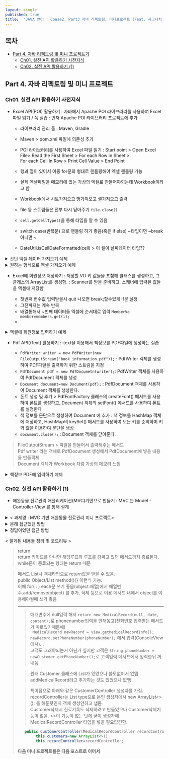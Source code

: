 ```yaml
---
layout: single
published: true
title:  "JAVA 언어 : Couse2. Part3 자바 리펙토링, 미니프로젝트 (Feat. 시그니처 백엔드 강의)"
---
```




## 목차

- [Part 4. 자바 리펙토링 및 미니 프로젝트기](#part-4-자바-리펙토링-및-미니-프로젝트)
  * [Ch01. 실전 API 활용하기 사전지식](#ch01-실전-api-활용하기-사전지식)
  * [Ch02. 실전 API 활용하기 (1)](#ch02-실전-api-활용하기-1)

## Part 4. 자바 리펙토링 및 미니 프로젝트

### Ch01. 실전 API 활용하기 사전지식

* Excel API(POI) 활용하기
  : 자바에서 Apache POI 라이브러리를 사용하여 Excel 파일 읽기 / 쓱 실습
  : 먼저 Apache POI 라이브러리 프로젝트에 추가

  - 라이브러리 관리 툴 : Maven, Gradle
  - Maven > pom.xml 파일에 의존성 추가
  - POI 라이브러리를 사용하여 Excel 파일 읽기
    : Start point > Open Excel File> Read the First Sheet > For each Row in Sheet >  
    For each Cell in Row > Print Cell Value > End Point
  - 행과 열이 있어서 이중 for문의 형태로 핸들링해야 엑셀 핸들링 가능
  - 실제 엑셀파일을 메모리에 있는 가상의 엑셀로 만들어야되는데  Workbook이라고 함
  - Workbook에서 시트가져오고 행가져오고 셀가져오고 출력
  - file 등 스트림들은 전부 다시 닫아주기 `file.close()`


  - `cell.getCellType()`을 통해 타입을 알 수 있음
  - switch case(반복문) 으로 핸들링 하기 좋음(혹은 if else) ~타입이면 ~break 아니면 ~
  - DateUtil.isCellDateFormatted(cell) > 이 셀이 날짜데이터 타입??

<details>
  <summary>
    간단 엑셀 데이터 가져오기 예제
  </summary>

<div markdown="1">
  <br>

```java
import java.io.File;
import java.io.FileInputStream;
import java.io.IOException;

public class ExcelExample {
    public static void main(String[] args) {
        try{
            FileInputStream file=new FileInputStream(new File("example.xlsx"));
            //파일에서 읽어와야됨. 파일이름 적어줘야됨. 실제 엑셀파일
            //실제 엑셀파일을 메모리에 있는 가상의 엑셀로 만들어야되는데  Workbook이라고 함
            Workbook workbook= WorkbookFactory.create(file);
            Sheet sheet=workbook.getSheetAt(0);
            for(Row row: sheet){
                for(Cell cell: row){
                    System.out.print(cell+"\t");
                }
                System.out.println();//줄바꿈
            }
            file.close();
            System.out.println("엑셀에서 데이터 읽어오기 성공");
        }catch(IOException e){
            e.printStackTrace();
        }
    }
}
```

</div>
</details>


<details>
  <summary>
    원하는 형식으로 엑셀 가져오기 예제
  </summary>

<div markdown="1">
  <br>


```java
public class ExcelExample {
  public static void main(String[] args) {
    try {
      FileInputStream file = new FileInputStream(new File("example.xlsx"));
      Workbook workbook = WorkbookFactory.create(file);
      Sheet sheet = workbook.getSheetAt(0);
      for (Row row : sheet) {
        for (Cell cell : row) {
          switch (cell.getCellType()) {
            case NUMERIC:
            if (DateUtil.isCellDateFormatted(cell)) {
              Date dateValue = cell.getDateCellValue();
              DateFormat dateFormat = new SimpleDateFormat("yyyy-MM-dd");
              String formattedDate = dateFormat.format(dateValue);
              System.out.print(formattedDate + "\t");
            } else {
              double numericValue = cell.getNumericCellValue();
            if (numericValue == Math.floor(numericValue)) {
              int intValue = (int) numericValue;
              System.out.print(intValue + "\t");
            } else {
              System.out.print(numericValue + "\t");
              }
            }
          break;
          case STRING:
              String stringValue = cell.getStringCellValue();
              System.out.print(stringValue + "\t");
              break;
              case BOOLEAN:
              boolean booleanValue = cell.getBooleanCellValue();
              System.out.print(booleanValue + "\t");
              break;
          case FORMULA:
            String formulaValue = cell.getCellFormula();
            System.out.print(formulaValue + "\t");
            break;
          case BLANK:
            System.out.print("\t");
            break;
            default:
            System.out.print("\t");
            break;
            }
            }
            System.out.println();
            }
            file.close();
            } catch (IOException e) {
        e.printStackTrace();
      }
    }
}
```

</div>
</details>

* Excel에 회원정보 저장하기
  : 저장할 VO 키 값들을 포함해 클래스를 생성하고, 그 클래스의 ArrayList를 생성함.
  : Scanner를 받을 준비하고, 스캐너에 입력된 값들을 엑셀에 저장함

  - 첫번째 변수값 입력받을시 quit 나오면 break;할수있게 if문 설정
  - 그전까지는 계속 반복
  - 배열통해서 ~번째 데이터들 엑셀에 순서대로 입력 `MemberVo member=members.get(i);`
  - 
 



<details>
  <summary>
    엑셀에 회원정보 입력하기 예제
  </summary>

<div markdown="1">
  <br>

VO클래스 만들기
```java
public class Member {
  private String name;
  private int age;
  private String birthdate;
  private String phone;
  private String address;
  private boolean isMarried;
  // 생성자, getter, setter, toString()
}
```


```java
import java.io.File;
import java.io.FileOutputStream;
import java.io.IOException;
import java.util.ArrayList;
import java.util.List;
import java.util.Scanner;
import org.apache.poi.ss.usermodel.Cell;
import org.apache.poi.ss.usermodel.Row;
import org.apache.poi.ss.usermodel.Sheet;
import org.apache.poi.xssf.usermodel.XSSFWorkbook;

public class ExcelWriter {
public static void main(String[] args) {
Scanner scanner = new Scanner(System.in);
List<MemberVO> members = new ArrayList<>();
while (true) {
System.out.print("이름을 입력하세요:");
String name = scanner.nextLine();
if (name.equals("quit")) {
break;
}
System.out.print("나이를 입력하세요:");
int age = scanner.nextInt();
scanner.nextLine(); // 개행문자 제거
System.out.print("생년월일을 입력하세요:");
String birthdate = scanner.nextLine();
System.out.print("전화번호를 입력하세요:");
String phone = scanner.nextLine();
System.out.print("주소를 입력하세요:");
String address = scanner.nextLine();
System.out.print("결혼여부를 입력하세요 (true/false):");
boolean isMarried = scanner.nextBoolean();
scanner.nextLine(); // 개행문자 제거
MemberVO member = new MemberVO(name, age, birthdate, phone, address, isMarried);
members.add(member);
}
scanner.close();

try {
XSSFWorkbook workbook = new XSSFWorkbook();
Sheet sheet = workbook.createSheet("회원 정보");
// 헤더 생성
Row headerRow = sheet.createRow(0);
headerRow.createCell(0).setCellValue("이름");
headerRow.createCell(1).setCellValue("나이");
headerRow.createCell(2).setCellValue("생년월일");
headerRow.createCell(3).setCellValue("전화번호");
headerRow.createCell(4).setCellValue("주소");
headerRow.createCell(5).setCellValue("결혼여부");
// 데이터 생성
for (int i = 0; i < members.size(); i++) {
MemberVO member = members.get(i);
Row row = sheet.createRow(i + 1);
row.createCell(0).setCellValue(member.getName());
row.createCell(1).setCellValue(member.getAge());
row.createCell(2).setCellValue(member.getBirthdate());
row.createCell(3).setCellValue(member.getPhone());
row.createCell(4).setCellValue(member.getAddress());
Cell marriedCell = row.createCell(5);
marriedCell.setCellValue(member.isMarried());
}
// 엑셀 파일 저장
String filename = "members.xlsx";
FileOutputStream outputStream = new FileOutputStream(new File(filename));
workbook.write(outputStream);
workbook.close();
System.out.println("엑셀 파일이 저장되었습니다: " + filename);
} catch (IOException e) {
System.out.println("엑셀 파일 저장 중 오류가 발생했습니다.");
e.printStackTrace();
}
}
}

```

</div>
</details>

* Pdf API(iText) 활용하기
  : itext을 이용해서 책정보를 PDF파일에 생성하는 실습

  - `PdfWriter writer = new PdfWriter(new FileOutputStream("book_information.pdf"));` : PdfWriter 객체를 생성하여 PDF파일을 출력하기 위한 스트림을 지정
  - `PdfDocument pdf = new PdfDocumetn(writer);`: PdfWriter 객체를 사용하여 PdfDocument 객체를 생성
  - `Document document=new Document(pdf);` : PdfDocument 객체를 사용하여 Document 객체를 생성한다.
  - 폰트 생성 및 추가 > PdfFontFactory 클래스의 createFont() 메서드를 사용하여 폰트를 생성하고, Document 객체의 setFont() 메서드를 사용하여 폰트를 설정한다
  - 책 정보를 문단으로 생성하여 Document 에 추가 : 책 정보를 HashMap 객체에 저장하고, HashMap의 keySet() 메서드를 사용하여 모든 키를 순회하며 키와 값을 이용하여 문단을 생성
  - `document.close();` : Document 객체를 닫아준다. 

> FileOutputStream >  파일을 만들어서 출력해주는 메서드  
> Pdf writer 라는 객체로 PdfDocument 생성해서 PdfDocument에 넣을 내용들 만들객체  
> Document 객체가 Workbook 처럼 가상의 메모리 느낌   




<details>
  <summary>
    책정보 PDF에 입력하기 예제
  </summary>

<div markdown="1">
  <br>

```java
import com.itextpdf.io.font.PdfEncodings;
import com.itextpdf.kernel.font.PdfFont;
import com.itextpdf.kernel.font.PdfFontFactory;
import com.itextpdf.kernel.pdf.PdfDocument;
import com.itextpdf.kernel.pdf.PdfWriter;
import com.itextpdf.layout.Document;
import com.itextpdf.layout.element.Paragraph;

import java.io.FileNotFoundException;
import java.io.FileOutputStream;
import java.io.IOException;
import java.time.Year;
import java.util.HashMap;



public class BookInfoToPDF {

        public static void main(String[] args) throws IOException {
            HashMap<String, String> bookInfo = new HashMap<>();
            bookInfo.put("title", "한글    자바");
            bookInfo.put("author", "홍길동");
            bookInfo.put("publisher", "한글    출판사");
            bookInfo.put("year", String.valueOf(Year.now().getValue()));
            bookInfo.put("price", "25000");
            bookInfo.put("pages", "400");


            try {

                            PdfWriter writer = new PdfWriter(new FileOutputStream("book_information.pdf"));
// PdfWriter 객체를    사용하여    PdfDocument 객체    생성
                            PdfDocument pdf = new PdfDocument(writer);
// Document 객체    생성
                            Document document = new Document(pdf);

                            // 폰트    생성    및    추가
                            PdfFont font = PdfFontFactory.createFont("CookieRun Regular.otf", PdfEncodings.IDENTITY_H, true);
                            document.setFont(font);
// 책    정보를    문단으로    생성하여    Document에    추가
                            for (String key : bookInfo.keySet()) {
                                Paragraph paragraph = new Paragraph(key + ": " + bookInfo.get(key));
                                document.add(paragraph);
                            }
// Document 닫기
                            document.close();

                            System.out.println("book_information.pdf 파일이    생성되었습니다.");
                        } catch (FileNotFoundException e) {
                            e.printStackTrace();
                        }
                    }
                }

```
</div>
</details>
  

### Ch02. 실전 API 활용하기 (1)

* 애완동물 진료관리 애플리케이션(MVC)기반으로 만들기
  : MVC 는 Model - Controller-View 를 통해 설계



<details>
  <summary>
    < 과제명 : MVC 기반 애완동물 진료관리 미니 프로젝트>
  </summary>

<div markdown="1">
  <br>



===애완동물진료관리시스템===
1. 신규 고객 정보 입력
2. 진료 기록 저장
3. 진료 기록 조회
4. 진료 기록 삭제
5. 종료
원하는 기능을 선택하세요:

원하는 기능을 선택하세요:1  
신규 고객 정보를 입력하세요.  
전화번호:_010-1111-1111_  
소유주 이름:_박매일_  
동물 이름:_토리_  
주소:_광주_  
종류:_비숑_  
출생년도(yyyy):_2022_  
고객 정보가 추가되었습니다.  

원하는 기능을 선택하세요:1  
신규 고객 정보를 입력하세요.  
전화번호:_010-1111-1111_  
소유주 이름:_박미미_  
동물 이름:_미미_  
주소:_서울_  
종류:_비숑_  
출생년도(yyyy):_2021_  
이미 등록된 전화번호입니다.  

원하는 기능을 선택하세요:2  
전화번호를 입력하세요:_010-1111-1111_  
진료일을 입력하세요:_2023-03-20_  
진료내용을 입력하세요:_코로나접종_  
진료기록이 저장되었습니다.  

원하는 기능을 선택하세요:4  
전화번호를 입력하세요: _010-1111-1111_  
진료기록 정보가 삭제되었습니다.  

원하는 기능을 선택하세요:3  
전화번호를 입력하세요:_010-1111-1111_  
해당 전화번호를 가진 진료 기록이 없습니다.  

원하는 기능을 선택하세요:3  
전화번호를 입력하세요:_010-1111-1111_  
[토리]의 진료기록  
진료일: 2023-03-20  
진료내용: 코로나접종  
소유주 이름: 박매일  
동물 이름: 토리  
주소: 광주  
종류: 비숑  
출생년도: 2022  

원하는 기능을 선택하세요:5  
프로그램을 종료합니다.  

</div>
</details>


<details>
  <summary>
    본래 접근했던 방법
  </summary>

<div markdown="1">
  <br>

  - 객체를 3가지 설계
  - Member, Record 객체 2가지와 입력하는 스캐너값을 받아 변수변경하는 Changenumber 메서드
  - 메인메서드에 많은 기능을 넣고, while과 switch case를 통해서 메서드 설계
  - 구현 했던 부분> 정보 추가, 레코드 검색 및 호출, 레코드 삭제
  - 구현 못했던 부분> 정보 연결(레코드와 petinfo), 프로그램 종료(그냥 return 이란 흐름제어문을 안배움)
  - 문제 : 3번의 검색기능이 문제가 있었음 >>object타입(객체타입)은 `==` 대신 'equals()'를 사용해야 비교가능   
    그러므로 equals로 전화번호 비교했어야함(해결)


* 객체 3가지 다음과 같음(Changenumber, Petinfo, Petrecord)

```java
package petmvc;

public class Changenumber {
    private int numbers;

    public Changenumber(int numbers) {
        this.numbers = numbers;
    }

    public int getNumbers() {
        return numbers;
    }

    public void setNumbers(int numbers) {
        this.numbers = numbers;
    }

    public Changenumber() {
    }
}
```

---

```java
package petmvc;

public class Petinfo {
    private String phone;
    private String person;

    private String petname;
    private String address;
    private String kinds;
    private String birth;

    public Petinfo() {
    }

    public Petinfo(String phone, String person, String petname, String address, String kinds, String birth) {
        this.phone = phone;
        this.person = person;
        this.petname = petname;
        this.address = address;
        this.kinds = kinds;
        this.birth = birth;
    }


    public String getPhone() {
        return phone;
    }

    public void setPhone(String phone) {
        this.phone = phone;
    }

    public String getPerson() {
        return person;
    }

    public void setPerson(String person) {
        this.person = person;
    }

    public String getAddress() {
        return address;
    }

    public void setAddress(String address) {
        this.address = address;
    }

    public String getKinds() {
        return kinds;
    }

    public void setKinds(String kinds) {
        this.kinds = kinds;
    }

    public String getBirth() {
        return birth;
    }

    public void setBirth(String birth) {
        this.birth = birth;
    }

    public String getPetname() {
        return petname;
    }

    public void setPetname(String petname) {
        this.petname = petname;
    }

}
```

---

```java

package petmvc;

public class Petrecord {
    private String phonenumber;
    private String date;
    private String detail;

    public Petrecord() {
    }

    public String getPhonenumber() {
        return phonenumber;
    }

    public void setPhonenumber(String phonenumber) {
        this.phonenumber = phonenumber;
    }

    public String getDate() {
        return date;
    }

    public void setDate(String date) {
        this.date = date;
    }

    public String getDetail() {
        return detail;
    }

    public void setDetail(String detail) {
        this.detail = detail;
    }

    public Petrecord(String phonenumber, String date, String detail) {
        this.phonenumber = phonenumber;
        this.date = date;
        this.detail = detail;
    }
}
```


* 메인 메서드 다음과같음
  객체마다의 연관성을 넣어주는 컨트롤러 가 있고, 메인 메서드 화면을 간단하게 보여주면 좋았을것 같긴함

```java
package petmvc;

import java.util.ArrayList;
import java.util.List;
import java.util.Scanner;

public class Petproject {
    public static void main(String[] args) {
        List<Petinfo> info=new ArrayList<>();
        List<Petrecord> details=new ArrayList<>();
        Scanner scanner=new Scanner(System.in);
        System.out.println("===애완동물진료관리시스템===");
        System.out.println("1. 신규 고객 정보 입력");
        System.out.println("2. 진료 기록 저장");
        System.out.println("3. 진료 기록 조회");
        System.out.println("4. 진료 기록 삭제");
        System.out.println("5. 종료");



        System.out.print("원하는 기능을 선택하세요 :");
        Changenumber number = new Changenumber(scanner.nextInt());
        scanner.nextLine();


        while(number.getNumbers()!=5) {

            switch (number.getNumbers()) {
                case 1:
                    System.out.println("신규 고객 정보를 입력하세요.");
                    System.out.print("전화번호:");
                    String phone = scanner.nextLine();

                    System.out.print("소유주 이름:");
                    String person = scanner.nextLine();

                    System.out.print("동물 이름:");
                    String petname = scanner.nextLine();

                    System.out.print("주소:");
                    String address = scanner.nextLine();

                    System.out.print("종류:");
                    String kinds = scanner.nextLine();

                    System.out.print("출생년도:");
                    String birth = scanner.nextLine();

                    Petinfo member = new Petinfo(phone, person, petname, address, kinds, birth);
                    info.add(member);

                    System.out.println("고객 정보가 추가되었습니다.");


                    break;

                case 2:
                    System.out.print("전화번호를 입력하세요:");
                    String phonenumber = scanner.nextLine();

                    System.out.print("진료일을 입력하세요:");
                    String date = scanner.nextLine();

                    System.out.print("진료내용을 입력하세요:");
                    String detail = scanner.nextLine();

                    Petrecord record = new Petrecord(phonenumber, date, detail);
                    details.add(record);

                    System.out.println("진료기록이 저장되었습니다.");

                    break;

                case 3:
                    System.out.print("전화번호를 입력하세요:");
                    String keynumber = scanner.nextLine();
                    for (int j = 0; j < details.size(); j++) {
                        Petrecord petrecord = details.get(j);
                        if (keynumber == details.get(j).getPhonenumber()) {

                            for (int i = 0; i < info.size(); i++) {
                                Petinfo petinfo = info.get(i);


                                if ((keynumber == (info.get(i).getPhone()))) {
                                    System.out.println("[" + info.get(i).getPetname() + "]" + "의 진료기록");
                                    System.out.println("진료일 : " + details.get(j).getDate());
                                    System.out.println("진료내용 : " + details.get(j).getDetail());
                                    System.out.println("소유주 이름 : " + info.get(i).getPerson());
                                    System.out.println("동물 이름 : " + info.get(i).getPetname());
                                    System.out.println("주소 : " + info.get(i).getAddress());
                                    System.out.println("종류 : " + info.get(i).getKinds());
                                    System.out.println("출생년도 : " + info.get(i).getBirth());

                                }


                            }

                        }
                    }

                    break;


                case 4:
                    System.out.print("전화번호를 입력하세요:");
                    String keynumber2 = scanner.nextLine();
                    for (int i = 0; i < details.size(); i++) {
                        Petrecord petrecord = details.get(i);
                        if (keynumber2 == details.get(i).getPhonenumber()) {
                            details.remove(i);
                        }
                    }
                    break;

                case 5:
                    System.out.println("프로그램을 종료합니다.");

            }
            System.out.print("원하는 기능을 선택하세요 :");
           number.setNumbers(scanner.nextInt());
            scanner.nextLine();

        }
    }
}
```


</div>
</details>

<details>
  <summary>
    정답이었던 접근 방법
  </summary>

<div markdown="1">
  <br>

  - MVC의 모델이 2가지 있으면, Model에 따른 Controller를 2개 설계
  - Model에 따라 Controller의 기능 설계 Controller는 List들을 만들고, 추가, 삭제, 검색 기능을 가짐
  - 컨트롤러들은 List타입으로 만듬 변수에 List<객체>
  - View 화면을 따로 메서드들을 만들어줌(전화번호 입력 메서드, 신규고객기록 입력,  진료기록을 입력 받는 화면, 진료기록 조회하여 출력 등 1234번 기능과 더불어 전화번호입력정도)

코드들은 다음과같음 먼저(Customer, Medical Record를 설계함)
VO클래스 2개 

```java
package kr.pet.mvc;

import java.util.ArrayList;
import java.util.List;

public class Customer {
    private String phoneNumber;
    private String ownerName;
    private String petName;
    private String address;
    private String species;
    private int birthYear;
    //private List<MedicalRecord> medicalRecords; // 진료 기록을 저장하는 리스트
    public Customer(){   }

    public Customer(String phoneNumber, String ownerName, String petName, String address, String species, int birthYear) {
        this.phoneNumber = phoneNumber;
        this.ownerName = ownerName;
        this.petName = petName;
        this.address = address;
        this.species = species;
        this.birthYear = birthYear;
       // this.medicalRecords=new ArrayList<>(); // 빈 리스트로 초기화
    }

    public String getPhoneNumber() {
        return phoneNumber;
    }

    public void setPhoneNumber(String phoneNumber) {
        this.phoneNumber = phoneNumber;
    }

    public String getOwnerName() {
        return ownerName;
    }

    public void setOwnerName(String ownerName) {
        this.ownerName = ownerName;
    }

    public String getPetName() {
        return petName;
    }

    public void setPetName(String petName) {
        this.petName = petName;
    }

    public String getAddress() {
        return address;
    }

    public void setAddress(String address) {
        this.address = address;
    }

    public String getSpecies() {
        return species;
    }

    public void setSpecies(String species) {
        this.species = species;
    }

    public int getBirthYear() {
        return birthYear;
    }

    public void setBirthYear(int birthYear) {
        this.birthYear = birthYear;
    }


}
```

```java
package kr.pet.mvc;

public class MedicalRecord {
    private String phoneNumber;
    private String date;
    private String content;

    public MedicalRecord() {
    }

    public MedicalRecord(String phoneNumber, String date, String content) {
        this.phoneNumber = phoneNumber;
        this.date = date;
        this.content = content;
    }

    public String getPhoneNumber() {
        return phoneNumber;
    }

    public void setPhoneNumber(String phoneNumber) {
        this.phoneNumber = phoneNumber;
    }

    public String getDate() {
        return date;
    }

    public void setDate(String date) {
        this.date = date;
    }

    public String getContent() {
        return content;
    }

    public void setContent(String content) {
        this.content = content;
    }

    @Override
    public String toString() {
        return "MedicalRecord{" +
                "phoneNumber='" + phoneNumber + '\'' +
                ", date='" + date + '\'' +
                ", content='" + content + '\'' +
                '}';
    }
}
```


---
이후 MedicalRecord컨트롤러와 CustomerController를 설계함

```java

package kr.pet.mvc;

import java.util.ArrayList;
import java.util.List;

public class MedicalRecordController {
    private List<MedicalRecord> records=new ArrayList<>();

    // 진료기록을 등록하는 메서드
    public void addMedicalRecord(MedicalRecord record) {
        records.add(record);
    }

    // 진료기록을 삭제하는 메서드
    public void removeMedicalRecord(String phoneNumber) {
        for (int i = 0; i < records.size(); i++) {
            if (records.get(i).getPhoneNumber().equals(phoneNumber)) {
                records.remove(i);
                break;
            }
        }
    }

    // 전화번호에 해당하는 모든 진료기록을 검색하여 새로운 List<MedicalRecord>를 만들어주는 메서드
    public List<MedicalRecord> findMedicalRecords(String phoneNumber) {
        List<MedicalRecord> result = new ArrayList<>();
        for (MedicalRecord record : records) {
            if (record.getPhoneNumber().equals(phoneNumber)) {
                result.add(record);
            }
        }
        return result;
    }
}
```

```java
package kr.pet.mvc;

import java.util.ArrayList;
import java.util.List;

public class CustomerController {
    private List<Customer> customers;
    private MedicalRecordController recordController; // 진료기록을 관리하는 컨트롤러

    public CustomerController(MedicalRecordController recordController){
        this.customers=new ArrayList<>();
        this.recordController=recordController;
    }
    // 고객정보를 등록하는 메서드
    public void addCustomer(Customer customer) {
        customers.add(customer);
    }
    // 고객정보를 삭제하는 메서드(+반드시 해당 고객의 진료기록도 함께 삭제)
    public void removeCustomer(String phoneNumber) {
        for (int i = 0; i < customers.size(); i++) {
            if (customers.get(i).getPhoneNumber().equals(phoneNumber)) {
                customers.remove(i);
                recordController.removeMedicalRecord(phoneNumber); // 해당 고객의 진료 기록 삭제
                break;
            }
        }
    }
    // 고객등록 여부를 확인하는 메서드
    public Customer findCustomer(String phoneNumber) {
        for (Customer customer : customers) {
            if (customer.getPhoneNumber().equals(phoneNumber)) {
                return customer;
            }
        }
        return null;
    }
    // 기존의 전화번호로 등록된 고객이 있는지를 확인하는 메서드(중복)
    public boolean isPhoneNumberExist(String phoneNumber) {
        for (Customer customer : customers) {
            if (customer.getPhoneNumber().equals(phoneNumber)) {
                return true;
            }
        }
        return false;
    }
}
```

이후 ConsoleView 클래스를 설계함

```java
package kr.pet.mvc;

import java.util.List;
import java.util.Scanner;

public class ConsoleView {
    private Scanner scanner = new Scanner(System.in);
    // 전화번호를 입력받는 화면
    public String getPhoneNumber() {
        System.out.print("전화번호를 입력하세요:");
        return scanner.nextLine();
    }
    // 신규고객정보 입력 화면
    public Customer getCustomerInfo() {
        System.out.println("신규 고객 정보를 입력하세요.");
        System.out.print("전화번호:");
        String phoneNumber = scanner.nextLine();
        System.out.print("소유주 이름:");
        String ownerName = scanner.nextLine();
        System.out.print("동물 이름:");
        String petName = scanner.nextLine();
        System.out.print("주소:");
        String address = scanner.nextLine();
        System.out.print("종류:");
        String species = scanner.nextLine();
        System.out.print("출생년도(yyyy):");
        int birthYear = scanner.nextInt();
        scanner.nextLine(); // Consume the newline character left by nextInt()
        return new Customer(phoneNumber, ownerName, petName, address, species, birthYear);
    }
    // 진료기록을 입력 받는 화면
    public MedicalRecord getMedicalRecordInfo() {
        System.out.print("진료일을 입력하세요:");
        String date = scanner.nextLine();

        System.out.print("진료내용을 입력하세요:");
        String content = scanner.nextLine();

        return new MedicalRecord(null, date, content);
    }
    // 진료기록 조회하여 출력
    public void printMedicalRecordInfo(Customer customer, List<MedicalRecord> records) {
        //List<MedicalRecord> records = customer.getMedicalRecords(); // 수정
        System.out.println("[" + customer.getPetName() + "]의 진료기록");
        for (MedicalRecord record : records) {
            System.out.println("- 진료일: " + record.getDate());
            System.out.println("  진료내용: " + record.getContent());
            System.out.println("  소유주 이름: " + customer.getOwnerName());
            System.out.println("  동물 이름: " + customer.getPetName());
            System.out.println("  주소: " + customer.getAddress());
            System.out.println("  종류: " + customer.getSpecies());
            System.out.println("  출생년도: " + customer.getBirthYear());
        }
    }
    public void printMessage(String message) {
        System.out.println(message);
    }
```

이후 메인 실행 클래스를 설계함
```java
package kr.pet.mvc;

import java.util.List;
import java.util.Scanner;

public class PetMain {
    public static void main(String[] args) {
        MedicalRecordController recordController = new MedicalRecordController();
        CustomerController customerController = new CustomerController(recordController);
        ConsoleView view = new ConsoleView();
        while (true) {
            System.out.println("===애완동물진료관리시스템===");
            System.out.println("1. 신규 고객 정보 입력");
            System.out.println("2. 진료 기록 저장");
            System.out.println("3. 진료 기록 조회");
            System.out.println("4. 진료 기록 삭제");
            System.out.println("5. 종료");
            System.out.print("원하는 기능을 선택하세요:");

            Scanner scanner = new Scanner(System.in);
            int choice = scanner.nextInt(); // 1~5
            switch (choice) {
                case 1:
                    Customer newCustomer = view.getCustomerInfo();
                    String phoneNumber = newCustomer.getPhoneNumber();
                    if (customerController.isPhoneNumberExist(phoneNumber)) {
                        view.printMessage("이미 등록된 전화번호입니다.");
                        continue;
                    }
                    customerController.addCustomer(newCustomer);
                    view.printMessage("고객 정보가 추가되었습니다.");
                    break;

                case 2:
                    phoneNumber = view.getPhoneNumber();
                    if (customerController.findCustomer(phoneNumber) == null) {
                        view.printMessage("해당 전화번호를 가진 고객 정보가 없습니다.");
                        break;
                    }
                    Customer customer = customerController.findCustomer(phoneNumber);
                    MedicalRecord newRecord = view.getMedicalRecordInfo();
                    newRecord.setPhoneNumber(phoneNumber);
                    recordController.addMedicalRecord(newRecord);
                    //customer.addMedicalRecords(newRecord);
                    view.printMessage("진료기록이 저장되었습니다.");
                    break;

                case 3:
                    phoneNumber = view.getPhoneNumber();
                    List<MedicalRecord> records = recordController.findMedicalRecords(phoneNumber);
                    if (records.isEmpty()) {
                        view.printMessage("해당 전화번호를 가진 진료 기록이 없습니다.");
                        break;
                    }
                    customer = customerController.findCustomer(phoneNumber);
                    view.printMedicalRecordInfo(customer, records); // 수정
                    break;

                case 4:
                    phoneNumber = view.getPhoneNumber();
                    if (customerController.findCustomer(phoneNumber) == null) {
                        view.printMessage("해당 전화번호를 가진 고객 정보가 없습니다.");
                        break;
                    }
                    recordController.removeMedicalRecord(phoneNumber);
                    view.printMessage("진료기록 정보가 삭제되었습니다.");
                    break;

                case 5:
                    System.out.println("프로그램을 종료합니다.");
                    return;

                default:
                    System.out.println("잘못된 선택입니다.");
                    break;
            }
        }
    }
}
```

</div>
</details>

< 알게된 내용들 정리 및 코드리뷰 >

> return  
> return 키워드를 만나면 해당루프와 루프를 감싸고 있던 메서드까지 종료된다.  
> while문이 종료되는 형태는 return 때문

> 메서드 List나 객체타입으로 return값을 받을 수 있음.  
> public Object/List<Object> method(){} 이런식 가능.  
> 이때 for( : ) each문 쓰기 좋음(object:배열)에서 배열변수.add/remove(object) 를 추가, 삭제 등으로 이용
> 메서드 내에서 object를 이용해야될때 쓰기 좋음
---


> 매개변수에 null입력 해서 `return new MedicalRecord(null, date, content);`로 phonenumber입력을 안해놓고(전화번호 입력받는 메서드가 따로있기때문에)  
> ` MedicalRecord newRecord = view.getMedicalRecordInfo();
                    newRecord.setPhoneNumber(phoneNumber);` 에서 입력(ConsoleView에서)...  
> 고객도 그래야되는거 아닌가 싶지만 고객은 `String phoneNumber = newCustomer.getPhoneNumber();`로 고객입력 메서드에서 입력한뒤 꺼내씀




> 원래 Customer 클래스에 List<MedicalRecord>가 있었으나 쓸모없어서 없앰  
> addMedicalRecord라고 추가하는 것도 있었으나 없앰



> 특이점으로 아래와 같은 CustomerController 생성자를 가짐.  
> recordController는 List type으로 본인 생성자에서 new ArrayList<>(); 를 해둔탓인지 객체 생성안하고 냅둠   
> Customer삭제시 진료기록도 삭제하려고 만들었으나 Customer삭제기능이 없음. >>이 기능이 없는 탓에 굳이 생성자에 MedicalRecordController 타입을 넣을 필요없긴함.

```java
   public CustomerController(MedicalRecordController recordController){
        this.customers=new ArrayList<>();
        this.recordController=recordController;
```


__다음 미니 프로젝트들은 다음 포스트로 이어서__
